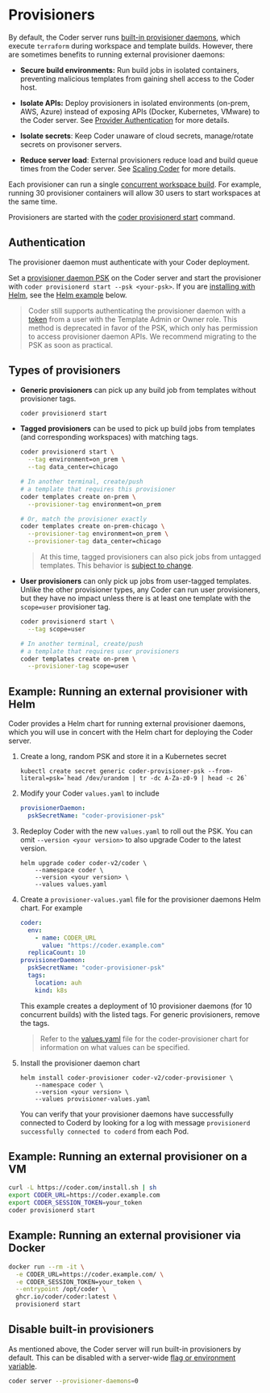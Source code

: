 # Provisioners

By default, the Coder server runs [built-in provisioner daemons](../cli/server.md#provisioner-daemons), which execute `terraform` during workspace and template builds. However, there are sometimes benefits to running external provisioner daemons:

- **Secure build environments:** Run build jobs in isolated containers, preventing malicious templates from gaining shell access to the Coder host.

- **Isolate APIs:** Deploy provisioners in isolated environments (on-prem, AWS, Azure) instead of exposing APIs (Docker, Kubernetes, VMware) to the Coder server. See [Provider Authentication](../templates/authentication.md) for more details.

- **Isolate secrets**: Keep Coder unaware of cloud secrets, manage/rotate secrets on provisoner servers.

- **Reduce server load**: External provisioners reduce load and build queue times from the Coder server. See [Scaling Coder](./scale.md#concurrent-workspace-builds) for more details.

Each provisioner can run a single [concurrent workspace build](./scale.md#concurrent-workspace-builds). For example, running 30 provisioner containers will allow 30 users to start workspaces at the same time.

Provisioners are started with the [coder provisionerd start](../cli/provisionerd_start.md) command.

## Authentication

The provisioner daemon must authenticate with your Coder deployment.

Set a [provisioner daemon PSK](../cli/server.md#--provisioner-daemon-psk) on the Coder server and start the provisioner with
`coder provisionerd start --psk <your-psk>`.  If you are [installing with Helm](../install/kubernetes#install-coder-with-helm),
see the [Helm example](#example-running-an-external-provisioner-with-helm) below.

> Coder still supports authenticating the provisioner daemon with a [token](../cli.md#--token) from a user with the
> Template Admin or Owner role. This method is deprecated in favor of the PSK, which only has permission to access
> provisioner daemon APIs.  We recommend migrating to the PSK as soon as practical.

## Types of provisioners

- **Generic provisioners** can pick up any build job from templates without provisioner tags.

  ```sh
  coder provisionerd start
  ```

- **Tagged provisioners** can be used to pick up build jobs from templates (and corresponding workspaces) with matching tags.

  ```sh
  coder provisionerd start \
    --tag environment=on_prem \
    --tag data_center=chicago

  # In another terminal, create/push
  # a template that requires this provisioner
  coder templates create on-prem \
    --provisioner-tag environment=on_prem

  # Or, match the provisioner exactly
  coder templates create on-prem-chicago \
    --provisioner-tag environment=on_prem \
    --provisioner-tag data_center=chicago
  ```

  > At this time, tagged provisioners can also pick jobs from untagged templates. This behavior is [subject to change](https://github.com/coder/coder/issues/6442).

- **User provisioners** can only pick up jobs from user-tagged templates. Unlike the other provisioner types, any Coder can run user provisioners, but they have no impact unless there is at least one template with the `scope=user` provisioner tag.

  ```sh
  coder provisionerd start \
    --tag scope=user

  # In another terminal, create/push
  # a template that requires user provisioners
  coder templates create on-prem \
    --provisioner-tag scope=user
  ```

## Example: Running an external provisioner with Helm

Coder provides a Helm chart for running external provisioner daemons, which you will use in concert with the Helm chart
for deploying the Coder server.

1. Create a long, random PSK and store it in a Kubernetes secret

   ```shell
   kubectl create secret generic coder-provisioner-psk --from-literal=psk=`head /dev/urandom | tr -dc A-Za-z0-9 | head -c 26`
   ```

1. Modify your Coder `values.yaml` to include

   ```yaml
   provisionerDaemon:
     pskSecretName: "coder-provisioner-psk"
   ```

1. Redeploy Coder with the new `values.yaml` to roll out the PSK.  You can omit `--version <your version>` to also upgrade
   Coder to the latest version.

   ```shell
   helm upgrade coder coder-v2/coder \
       --namespace coder \
       --version <your version> \
       --values values.yaml
   ```

1. Create a `provisioner-values.yaml` file for the provisioner daemons Helm chart.  For example

   ```yaml
   coder:
     env:
       - name: CODER_URL
         value: "https://coder.example.com"
     replicaCount: 10
   provisionerDaemon:
     pskSecretName: "coder-provisioner-psk"
     tags:
       location: auh
       kind: k8s
   ```

   This example creates a deployment of 10 provisioner daemons (for 10 concurrent builds) with the listed tags.  For
   generic provisioners, remove the tags.

   > Refer to the [values.yaml](https://github.com/coder/coder/blob/main/helm/provisioner/values.yaml) file for the
   > coder-provisioner chart for information on what values can be specified.

1. Install the provisioner daemon chart

   ```shell
   helm install coder-provisioner coder-v2/coder-provisioner \
       --namespace coder \
       --version <your version> \
       --values provisioner-values.yaml
   ```

   You can verify that your provisioner daemons have successfully connected to Coderd by looking for a log with message
   `provisionerd successfully connected to coderd` from each Pod.

## Example: Running an external provisioner on a VM

```sh
curl -L https://coder.com/install.sh | sh
export CODER_URL=https://coder.example.com
export CODER_SESSION_TOKEN=your_token
coder provisionerd start
```

## Example: Running an external provisioner via Docker

```sh
docker run --rm -it \
  -e CODER_URL=https://coder.example.com/ \
  -e CODER_SESSION_TOKEN=your_token \
  --entrypoint /opt/coder \
  ghcr.io/coder/coder:latest \
  provisionerd start
```

## Disable built-in provisioners

As mentioned above, the Coder server will run built-in provisioners by default. This can be disabled with a server-wide [flag or environment variable](../cli/server.md#provisioner-daemons).

```sh
coder server --provisioner-daemons=0
```
